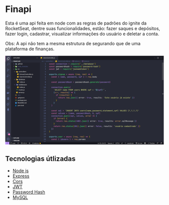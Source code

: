 <h1>Finapi</h1>
<p>Esta é uma api feita em node com as regras de padrões do ignite da RocketSeat, dentre suas funcionalidades, estão: fazer saques e depósitos, fazer login, cadastrar, visualizar informações do usuário e deletar a conta.

Obs: A api não tem a mesma estrutura de segurando que de uma plataforma de finanças.
</p>
<img src="https://github.com/lulucasalves/finapi-api-back/blob/main/.github/img-1.png" />
<br />
<h2>Tecnologias útlizadas</h2>
<ul>
  <li><a href="https://nodejs.org/en/">Node js</a></li>
  <li><a href="https://expressjs.com/">Express</a></li>
  <li>
    <a href="https://developer.mozilla.org/en-US/docs/Web/HTTP/CORS">Cors</a>
  </li>
  <li><a href="https://jwt.io/">JWT</a></li>
  <li><a href="https://yarnpkg.com/package/password-hash">Password Hash</a></li>
  <li><a href="https://www.mysql.com/">MySQL</a></li>
</ul>
